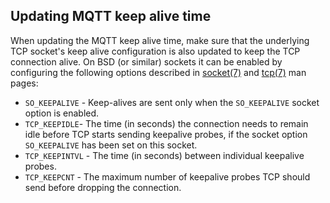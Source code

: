 
## Updating MQTT keep alive time

When updating the MQTT keep alive time, make sure that the underlying TCP socket's keep alive configuration is also updated to keep the TCP connection alive. On BSD (or similar) sockets it can be enabled by configuring the following options described in [socket(7)](https://man7.org/linux/man-pages/man7/socket.7.html) and [tcp(7)](https://man7.org/linux/man-pages/man7/tcp.7.html) man pages:

* `SO_KEEPALIVE` - Keep-alives are sent only when the `SO_KEEPALIVE` socket option is enabled.
* `TCP_KEEPIDLE`- The time (in seconds) the connection needs to remain idle before TCP starts sending keepalive probes, if the socket option `SO_KEEPALIVE` has been set on this socket.
* `TCP_KEEPINTVL` - The time (in seconds) between individual keepalive probes.
* `TCP_KEEPCNT` - The maximum number of keepalive probes TCP should send before dropping the connection.

